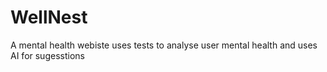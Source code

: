 # WellNest
 A mental health webiste uses tests to analyse user mental health and uses AI for sugesstions
